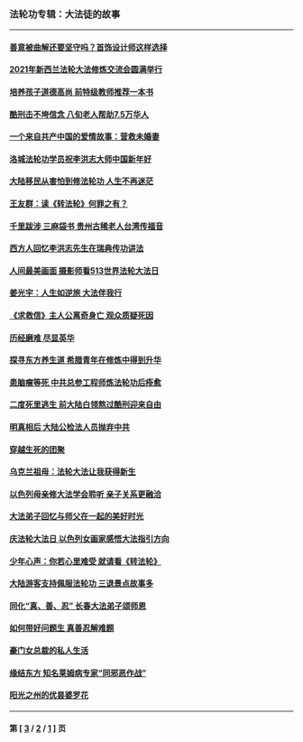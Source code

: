 ### 法轮功专辑：大法徒的故事
---
#### [善意被曲解还要坚守吗？首饰设计师这样选择](../../pages/nf1147481/n13077575.md?07280430) 
#### [2021年新西兰法轮大法修炼交流会圆满举行](../../pages/nf1147481/n13033149.md?07280430) 
#### [培养孩子道德高尚 前特级教师推荐一本书](../../pages/nf1147481/n12938640.md?07280430) 
#### [酷刑击不垮信念 八旬老人帮助7.5万华人](../../pages/nf1147481/n12880712.md?07280430) 
#### [一个来自共产中国的爱情故事：营救未婚妻](../../pages/nf1147481/n12778386.md?07280430) 
#### [洛城法轮功学员祝李洪志大师中国新年好](../../pages/nf1147481/n12724685.md?07280430) 
#### [大陆移民从害怕到修法轮功 人生不再迷茫](../../pages/nf1147481/n12414325.md?07280430) 
#### [王友群：读《转法轮》何罪之有？](../../pages/nf1147481/n12408647.md?07280430) 
#### [千里跋涉 三麻袋书 贵州古稀老人台湾传福音](../../pages/nf1147481/n12198750.md?07280430) 
#### [西方人回忆李洪志先生在瑞典传功讲法](../../pages/nf1147481/n12099607.md?07280430) 
#### [人间最美画面 摄影师看513世界法轮大法日](../../pages/nf1147481/n12094118.md?07280430) 
#### [姜光宇：人生如逆旅 大法伴我行](../../pages/nf1147481/n12088664.md?07280430) 
#### [《求救信》主人公离奇身亡 观众质疑死因](../../pages/nf1147481/n11845215.md?07280430) 
#### [历经磨难 尽显英华](../../pages/nf1147481/n11723297.md?07280430) 
#### [探寻东方养生道 希腊青年在修炼中得到升华](../../pages/nf1147481/n11494502.md?07280430) 
#### [患脑瘤等死 中共总参工程师炼法轮功后痊愈](../../pages/nf1147481/n11466682.md?07280430) 
#### [二度死里逃生 前大陆白领熬过酷刑迎来自由](../../pages/nf1147481/n11368594.md?07280430) 
#### [明真相后 大陆公检法人员抛弃中共](../../pages/nf1147481/n11358618.md?07280430) 
#### [穿越生死的团聚](../../pages/nf1147481/n11258922.md?07280430) 
#### [乌克兰祖母：法轮大法让我获得新生](../../pages/nf1147481/n11269457.md?07280430) 
#### [以色列母亲修大法学会聆听 亲子关系更融洽](../../pages/nf1147481/n11268195.md?07280430) 
#### [大法弟子回忆与师父在一起的美好时光](../../pages/nf1147481/n11267759.md?07280430) 
#### [庆法轮大法日 以色列女画家感悟大法指引方向](../../pages/nf1147481/n11267735.md?07280430) 
#### [少年心声：你若心里难受 就请看《转法轮》](../../pages/nf1147481/n11267496.md?07280430) 
#### [大陆游客支持佩服法轮功 三退景点故事多](../../pages/nf1147481/n11267378.md?07280430) 
#### [同化“真、善、忍” 长春大法弟子颂师恩](../../pages/nf1147481/n11266497.md?07280430) 
#### [如何带好问题生 真善忍解难题](../../pages/nf1147481/n11243655.md?07280430) 
#### [豪门女总裁的私人生活](../../pages/nf1147481/n10127794.md?07280430) 
#### [缘结东方 知名莱姆病专家“同邪恶作战”](../../pages/nf1147481/n10682468.md?07280430) 
#### [阳光之州的优昙婆罗花](../../pages/nf1147481/n10546697.md?07280430) 

---
#### 第 [ [3](./3.md?07280430) / [2](./2.md?07280430) / [1](./1.md?07280430) ] 页
